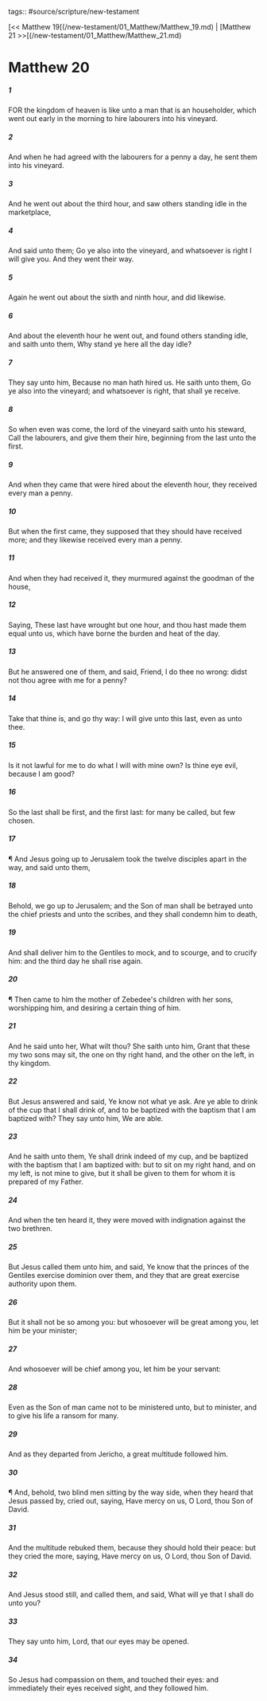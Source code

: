 tags:: #source/scripture/new-testament

[<< Matthew 19[(/new-testament/01_Matthew/Matthew_19.md) | [Matthew 21 >>[(/new-testament/01_Matthew/Matthew_21.md)

# Matthew 20

##### 1

FOR the kingdom of heaven is like unto a man that is an householder, which went out early in the morning to hire labourers into his vineyard.

##### 2

And when he had agreed with the labourers for a penny a day, he sent them into his vineyard.

##### 3

And he went out about the third hour, and saw others standing idle in the marketplace,

##### 4

And said unto them; Go ye also into the vineyard, and whatsoever is right I will give you. And they went their way.

##### 5

Again he went out about the sixth and ninth hour, and did likewise.

##### 6

And about the eleventh hour he went out, and found others standing idle, and saith unto them, Why stand ye here all the day idle?

##### 7

They say unto him, Because no man hath hired us. He saith unto them, Go ye also into the vineyard; and whatsoever is right, that shall ye receive.

##### 8

So when even was come, the lord of the vineyard saith unto his steward, Call the labourers, and give them their hire, beginning from the last unto the first.

##### 9

And when they came that were hired about the eleventh hour, they received every man a penny.

##### 10

But when the first came, they supposed that they should have received more; and they likewise received every man a penny.

##### 11

And when they had received it, they murmured against the goodman of the house,

##### 12

Saying, These last have wrought but one hour, and thou hast made them equal unto us, which have borne the burden and heat of the day.

##### 13

But he answered one of them, and said, Friend, I do thee no wrong: didst not thou agree with me for a penny?

##### 14

Take that thine is, and go thy way: I will give unto this last, even as unto thee.

##### 15

Is it not lawful for me to do what I will with mine own? Is thine eye evil, because I am good?

##### 16

So the last shall be first, and the first last: for many be called, but few chosen.

##### 17

¶ And Jesus going up to Jerusalem took the twelve disciples apart in the way, and said unto them,

##### 18

Behold, we go up to Jerusalem; and the Son of man shall be betrayed unto the chief priests and unto the scribes, and they shall condemn him to death,

##### 19

And shall deliver him to the Gentiles to mock, and to scourge, and to crucify him: and the third day he shall rise again.

##### 20

¶ Then came to him the mother of Zebedee's children with her sons, worshipping him, and desiring a certain thing of him.

##### 21

And he said unto her, What wilt thou? She saith unto him, Grant that these my two sons may sit, the one on thy right hand, and the other on the left, in thy kingdom.

##### 22

But Jesus answered and said, Ye know not what ye ask. Are ye able to drink of the cup that I shall drink of, and to be baptized with the baptism that I am baptized with? They say unto him, We are able.

##### 23

And he saith unto them, Ye shall drink indeed of my cup, and be baptized with the baptism that I am baptized with: but to sit on my right hand, and on my left, is not mine to give, but it shall be given to them for whom it is prepared of my Father.

##### 24

And when the ten heard it, they were moved with indignation against the two brethren.

##### 25

But Jesus called them unto him, and said, Ye know that the princes of the Gentiles exercise dominion over them, and they that are great exercise authority upon them.

##### 26

But it shall not be so among you: but whosoever will be great among you, let him be your minister;

##### 27

And whosoever will be chief among you, let him be your servant:

##### 28

Even as the Son of man came not to be ministered unto, but to minister, and to give his life a ransom for many.

##### 29

And as they departed from Jericho, a great multitude followed him.

##### 30

¶ And, behold, two blind men sitting by the way side, when they heard that Jesus passed by, cried out, saying, Have mercy on us, O Lord, thou Son of David.

##### 31

And the multitude rebuked them, because they should hold their peace: but they cried the more, saying, Have mercy on us, O Lord, thou Son of David.

##### 32

And Jesus stood still, and called them, and said, What will ye that I shall do unto you?

##### 33

They say unto him, Lord, that our eyes may be opened.

##### 34

So Jesus had compassion on them, and touched their eyes: and immediately their eyes received sight, and they followed him.
